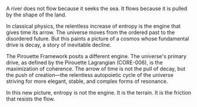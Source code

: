 A river does not flow because it seeks the sea. It flows because it is pulled by the shape of the land.

In classical physics, the relentless increase of entropy is the engine that gives time its arrow. The universe moves from the ordered past to the disordered future. But this paints a picture of a cosmos whose fundamental drive is decay, a story of inevitable decline.

The Pirouette Framework posits a different engine. The universe's primary drive, as defined by the Pirouette Lagrangian (CORE-006), is the maximization of coherence. The arrow of time is not the pull of decay, but the push of creation—the relentless autopoietic cycle of the universe striving for more elegant, stable, and complex forms of resonance.

In this new picture, entropy is not the engine. It is the terrain. It is the friction that resists the flow.